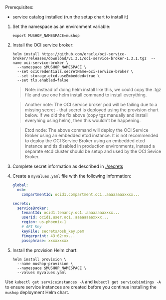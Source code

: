 Prerequisites:
- service catalog installed (run the setup chart to install it)

1. Set the namespace as an environment variable:

    ```text
    export MUSHOP_NAMESPACE=mushop
    ```

1. Install the OCI service broker:

    ```text
    helm install https://github.com/oracle/oci-service-broker/releases/download/v1.3.1/oci-service-broker-1.3.1.tgz  --name oci-service-broker \
      --namespace $MUSHOP_NAMESPACE \
      --set ociCredentials.secretName=oci-service-broker \
      --set storage.etcd.useEmbedded=true \
      --set tls.enabled=false
    ```

    >Note: instead of doing helm install like this, we could copy the .tgz file and use one helm install command to install everything.

    >Another note: The OCI service broker pod will be failing due to a missing secret - that secret is deployed using the provision chart below. If we did the fix above (copy tgz manually and install everyhing using helm), then this wouldn't be happening.

    >Etcd node: The above command will deploy the OCI Service Broker using an embedded etcd instance. It is not recommended to deploy the OCI Service Broker using an embedded etcd instance and tls disabled in production environments, instead a separate etcd cluster should be setup and used by the OCI Sevice Broker.

1. Complete secret information as described in [./secrets](./secrets/README.md)

1. Create a `myvalues.yaml` file with the following information:

    ```yaml
    global:
      osb:
        compartmentId: ocid1.compartment.oc1..aaaaaaaaxxxx...

    secrets:
      serviceBroker:
        tenantId: ocid1.tenancy.oc1..aaaaaaaaxxxx...
        userId: ocid1.user.oc1..aaaaaaaaxxxx...
        region: us-phoenix-1
        # API Key
        keyFile: secrets/osb_key.pem
        fingerprint: 43:62:xx...
        passphrase: xxxxxxxxx
    ```

1. Install the provision Helm chart:

    ```text
    helm install provision \
      --name mushop-provision \
      --namespace $MUSHOP_NAMESPACE \
      --values myvalues.yaml
    ```

Use `kubectl get serviceinstances -A` and `kubectl get servicebindings -A`
to ensure service instances  are created before you continue installing
the `mushop` deployment Helm chart.